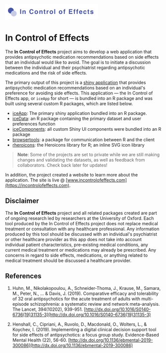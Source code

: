 ![in control of effects project](./imgs/incontrolofeffects.png)

# In Control of Effects

The **In Control of Effects** project aims to develop a web application that provides antipsychotic medication recommendations based on side effects that an individual would like to avoid. The goal is to initiate a discussion between the individual and their psychiatrist regarding antipsychotic medications and the risk of side effects.

The primary output of this project is a [shiny application](https://shiny.rstudio.com) that provides antipsychotic medication recommendations based on an individual's preference for avoiding side effects. This application &mdash; the In Control of Effects app, or `iceApp` for short &mdash; is bundled into an R package and was built using several custom R packages, which are listed below.

- [iceApp](https://github.com/InControlofEffects/iceApp): The primary shiny application bundled into an R package.
- [iceData](https://github.com/InControlofEffects/iceData): an R package containing the primary dataset and user preferences function
- [iceComponents](https://github.com/InControlofEffects/iceComponents): all custom Shiny UI components were bundled into an R package
- [browsertools](https://github.com/davidruvolo51/browsertools): a package for communication between R and the client
- [rheroicons](https://github.com/davidruvolo51/rheroicons): the Heroicons library for R; an inline SVG icon library

> **Note**: Some of the projects are set to private while we are still making changes and validating the datasets, as well as feedback from collaborators. Check back later for updates!

In addition, the project created a website to learn more about the application. The site is live @ [www.incontrolofeffects.com](https://incontrolofeffects.com).

## Disclaimer

The **In Control of Effects** project and all related packages created are part of ongoing research led by researchers at the University of Oxford. Each tool produced by the In Control of Effects project does not replace medical treatment or consultation with any healthcare professional. Any information produced by this tool should be discussed with an individual's psychiatrist or other healthcare provider as this app does not take into account individual patient characteristics, pre-existing medical conditions, any current medical treatment or medications may already be prescribed. Any concerns in regard to side effects, medications, or anything related to medical treatment should be discussed a healthcare provider.

## References

1. Huhn, M., Nikolakopoulou, A., Schneider-Thoma, J., Krause, M., Samara, M., Peter, N., ... & Davis, J. (2019). Comparative efficacy and tolerability of 32 oral antipsychotics for the acute treatment of adults with multi-episode schizophrenia: a systematic review and network meta-analysis. The Lancet, 394(10202), 939-951. [http://dx.doi.org/10.1016/S0140-6736(19)31135-3](http://dx.doi.org/10.1016/S0140-6736(19)31135-3)

2. Henshall, C., Cipriani, A., Ruvolo, D., Macdonald, O., Wolters, L., & Koychev, I. (2019). Implementing a digital clinical decision support tool for side effects of antipsychotics: a focus group study. Evidence-Based Mental Health (22), 56-60. [http://dx.doi.org/10.1136/ebmental-2019-300086](http://dx.doi.org/10.1136/ebmental-2019-300086)
